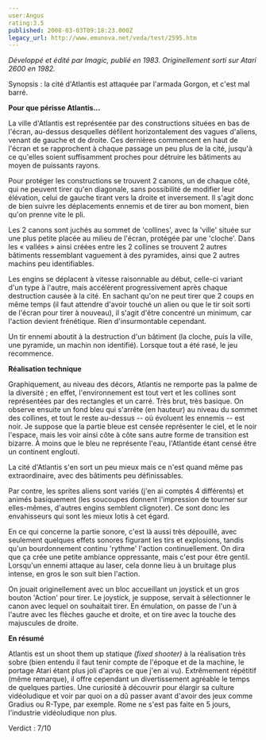 ```yaml
---
user:Angus
rating:3.5
published: 2008-03-03T09:18:23.000Z
legacy_url: http://www.emunova.net/veda/test/2595.htm
---
```

_Développé et édité par Imagic, publié en 1983\. Originellement sorti sur Atari 2600 en 1982\._  

  

  

Synopsis : la cité d'Atlantis est attaquée par l'armada Gorgon, et c'est mal barré.  

  

**Pour que périsse Atlantis...**  

  

La ville d'Atlantis est représentée par des constructions situées en bas de l'écran, au-dessus desquelles défilent horizontalement des vagues d'aliens, venant de gauche et de droite. Ces dernières commencent en haut de l'écran et se rapprochent à chaque passage un peu plus de la cité, jusqu'à ce qu'elles soient suffisamment proches pour détruire les bâtiments au moyen de puissants rayons.  

Pour protéger les constructions se trouvent 2 canons, un de chaque côté, qui ne peuvent tirer qu'en diagonale, sans possibilité de modifier leur élévation, celui de gauche tirant vers la droite et inversement. Il s'agit donc de bien suivre les déplacements ennemis et de tirer au bon moment, bien qu'on prenne vite le pli.  

  

Les 2 canons sont juchés au sommet de 'collines', avec la 'ville' située sur une plus petite placée au milieu de l'écran, protégée par une 'cloche'. Dans les « vallées » ainsi créées entre les 2 collines se trouvent 2 autres bâtiments ressemblant vaguement à des pyramides, ainsi que 2 autres machins peu identifiables.  

  

Les engins se déplacent à vitesse raisonnable au début, celle-ci variant d'un type à l'autre, mais accélèrent progressivement après chaque destruction causée à la cité. En sachant qu'on ne peut tirer que 2 coups en même temps (il faut attendre d'avoir touché un alien ou que le tir soit sorti de l'écran pour tirer à nouveau), il s'agit d'être concentré un minimum, car l'action devient frénétique. Rien d'insurmontable cependant.  

Un tir ennemi aboutit à la destruction d'un bâtiment (la cloche, puis la ville, une pyramide, un machin non identifié). Lorsque tout a été rasé, le jeu recommence.  

  

**Réalisation technique**  

  

Graphiquement, au niveau des décors, Atlantis ne remporte pas la palme de la diversité ; en effet, l'environnement est tout vert et les collines sont représentées par des rectangles et un carré. Très brut, très basique. On observe ensuite un fond bleu qui s'arrête (en hauteur) au niveau du sommet des collines, et tout le reste au-dessus -- où évoluent les ennemis -- est noir. Je suppose que la partie bleue est censée représenter le ciel, et le noir l'espace, mais les voir ainsi côte à côte sans autre forme de transition est bizarre. À moins que le bleu ne représente l'eau, l'Atlantide étant censé être un continent englouti.   

  

La cité d'Atlantis s'en sort un peu mieux mais ce n'est quand même pas extraordinaire, avec des bâtiments peu définissables.  

Par contre, les sprites aliens sont variés (j'en ai comptés 4 différents) et animés basiquement (les soucoupes donnent l'impression de tourner sur elles-mêmes, d'autres engins semblent clignoter). Ce sont donc les envahisseurs qui sont les mieux lotis à cet égard.  

  

En ce qui concerne la partie sonore, c'est là aussi très dépouillé, avec seulement quelques effets sonores figurant les tirs et explosions, tandis qu'un bourdonnement continu 'rythme' l'action continuellement. On dira que ça crée une petite ambiance oppressante, mais c'est pour être gentil. Lorsqu'un ennemi attaque au laser, cela donne lieu à un bruitage plus intense, en gros le son suit bien l'action.  

  

On jouait originellement avec un bloc accueillant un joystick et un gros bouton 'Action' pour tirer. Le joystick, je suppose, servait à sélectionner le canon avec lequel on souhaitait tirer. En émulation, on passe de l'un à l'autre avec les flèches gauche et droite, et on tire avec la touche des majuscules de droite.  

  

**En résumé**  

  

Atlantis est un shoot them up statique _(fixed shooter)_ à la réalisation très sobre (bien entendu il faut tenir compte de l'époque et de la machine, le portage Atari étant plus joli d'après ce que j'en ai vu). Extrêmement répétitif (même remarque), il offre cependant un divertissement agréable le temps de quelques parties. Une curiosité à découvrir pour élargir sa culture vidéoludique et voir par quoi on a dû passer avant d'avoir des jeux comme Gradius ou R-Type, par exemple. Rome ne s'est pas faite en 5 jours, l'industrie vidéoludique non plus.  

  

Verdict : 7/10